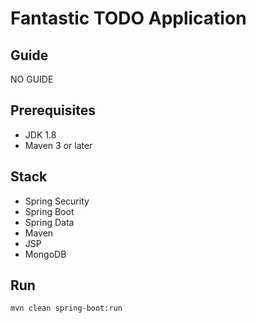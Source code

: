 # Fantastic TODO Application

## Guide
NO GUIDE

## Prerequisites
- JDK 1.8
- Maven 3 or later

## Stack
- Spring Security
- Spring Boot
- Spring Data
- Maven
- JSP
- MongoDB

## Run
```mvn clean spring-boot:run```
